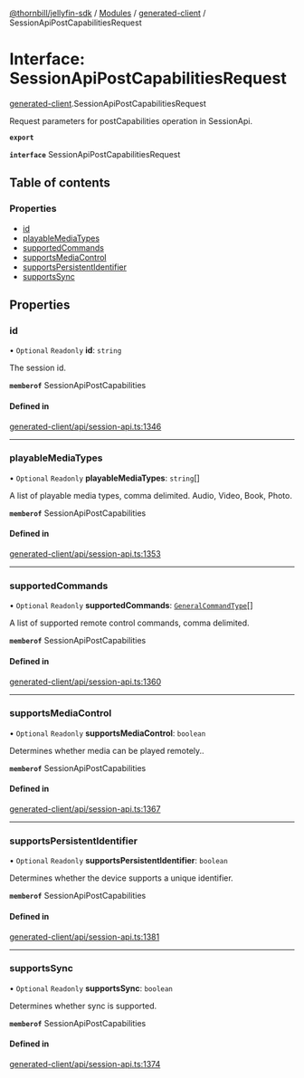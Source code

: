 [@thornbill/jellyfin-sdk](../README.md) / [Modules](../modules.md) / [generated-client](../modules/generated_client.md) / SessionApiPostCapabilitiesRequest

# Interface: SessionApiPostCapabilitiesRequest

[generated-client](../modules/generated_client.md).SessionApiPostCapabilitiesRequest

Request parameters for postCapabilities operation in SessionApi.

**`export`**

**`interface`** SessionApiPostCapabilitiesRequest

## Table of contents

### Properties

- [id](generated_client.SessionApiPostCapabilitiesRequest.md#id)
- [playableMediaTypes](generated_client.SessionApiPostCapabilitiesRequest.md#playablemediatypes)
- [supportedCommands](generated_client.SessionApiPostCapabilitiesRequest.md#supportedcommands)
- [supportsMediaControl](generated_client.SessionApiPostCapabilitiesRequest.md#supportsmediacontrol)
- [supportsPersistentIdentifier](generated_client.SessionApiPostCapabilitiesRequest.md#supportspersistentidentifier)
- [supportsSync](generated_client.SessionApiPostCapabilitiesRequest.md#supportssync)

## Properties

### id

• `Optional` `Readonly` **id**: `string`

The session id.

**`memberof`** SessionApiPostCapabilities

#### Defined in

[generated-client/api/session-api.ts:1346](https://github.com/thornbill/jellyfin-sdk-typescript/blob/029620a/src/generated-client/api/session-api.ts#L1346)

___

### playableMediaTypes

• `Optional` `Readonly` **playableMediaTypes**: `string`[]

A list of playable media types, comma delimited. Audio, Video, Book, Photo.

**`memberof`** SessionApiPostCapabilities

#### Defined in

[generated-client/api/session-api.ts:1353](https://github.com/thornbill/jellyfin-sdk-typescript/blob/029620a/src/generated-client/api/session-api.ts#L1353)

___

### supportedCommands

• `Optional` `Readonly` **supportedCommands**: [`GeneralCommandType`](../enums/generated_client.GeneralCommandType.md)[]

A list of supported remote control commands, comma delimited.

**`memberof`** SessionApiPostCapabilities

#### Defined in

[generated-client/api/session-api.ts:1360](https://github.com/thornbill/jellyfin-sdk-typescript/blob/029620a/src/generated-client/api/session-api.ts#L1360)

___

### supportsMediaControl

• `Optional` `Readonly` **supportsMediaControl**: `boolean`

Determines whether media can be played remotely..

**`memberof`** SessionApiPostCapabilities

#### Defined in

[generated-client/api/session-api.ts:1367](https://github.com/thornbill/jellyfin-sdk-typescript/blob/029620a/src/generated-client/api/session-api.ts#L1367)

___

### supportsPersistentIdentifier

• `Optional` `Readonly` **supportsPersistentIdentifier**: `boolean`

Determines whether the device supports a unique identifier.

**`memberof`** SessionApiPostCapabilities

#### Defined in

[generated-client/api/session-api.ts:1381](https://github.com/thornbill/jellyfin-sdk-typescript/blob/029620a/src/generated-client/api/session-api.ts#L1381)

___

### supportsSync

• `Optional` `Readonly` **supportsSync**: `boolean`

Determines whether sync is supported.

**`memberof`** SessionApiPostCapabilities

#### Defined in

[generated-client/api/session-api.ts:1374](https://github.com/thornbill/jellyfin-sdk-typescript/blob/029620a/src/generated-client/api/session-api.ts#L1374)

